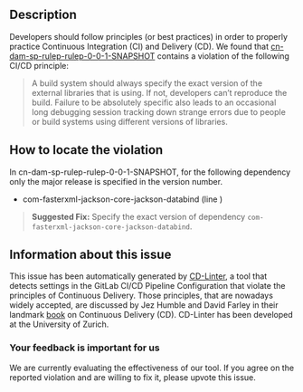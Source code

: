 
## Description
Developers should follow principles (or best practices) in order to properly practice Continuous Integration (CI) and Delivery (CD).
We found that [cn-dam-sp-rulep-rulep-0-0-1-SNAPSHOT](https://gitlab.com/hanrubiao/rulep/blob/master/.gitlab-ci.yml) contains a violation of the following CI/CD principle:

> A build system should always specify the exact version of the external libraries that is using.
If not, developers can’t reproduce the build. Failure to be absolutely specific also leads to an occasional long debugging session tracking down strange errors due to people or build systems using different versions of libraries.

## How to locate the violation

In cn-dam-sp-rulep-rulep-0-0-1-SNAPSHOT, for the following dependency only the major release is specified in the version number.

* com-fasterxml-jackson-core-jackson-databind (line )

> **Suggested Fix:** Specify the exact version of dependency `com-fasterxml-jackson-core-jackson-databind`.

## Information about this issue

This issue has been automatically generated by [CD-Linter](https://gitlab.com/Jancso/configuration-analytics), a tool that detects settings in the GitLab CI/CD Pipeline Configuration that violate the principles of Continuous Delivery. Those principles, that are nowadays widely accepted, are discussed by Jez Humble and David Farley in their landmark [book](https://www.oreilly.com/library/view/continuous-delivery-reliable/9780321670250/) on Continuous Delivery (CD). CD-Linter has been developed at the University of Zurich.

### Your feedback is important for us
We are currently evaluating the effectiveness of our tool. If you agree on the reported violation and are willing to fix it, please upvote this issue.